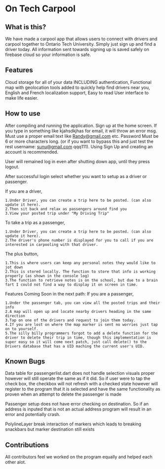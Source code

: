 # On Tech Carpool

## What is this?

We have made a carpool app that allows users to connect with drivers and carpool together to Ontario Tech University. Simply just sign up and find a driver today. All information sent towards signing up is saved safely on firebase cloud so your information is safe.

## Features

Cloud storage for all of your data INCLUDING authentication, Functional map with geolocation tools added to quickly help find drivers near you, English and French localization support, Easy to read User interface to make life easier.

## How to use

After compiling and running the application. Sign up at the home screen. If you type in something like kjahsdkjhas for email, it will throw an error msg. Must use a proper email text like Randy@gmail.com etc. Password Must be 6 or more characters long. (or if you want to bypass this and just test the rest username: sunu@gmail.com qqq111). Using Sign Up and creating an account is recommended. 

User will remained log in even after shutting down app, until they press logout.

After successful login select whether you want to setup as a driver or passenger.

If you are a driver,
```
1.Under Driver, you can create a trip here to be posted. (can also update it here).
2.Then sit back and relax as passengers around find you
3.View your posted trip under "My Driving Trip"
```
To take a trip as a passenger,
```
1.Under Driver, you can create a trip here to be posted. (can also update it here).
2.The driver's phone number is displayed for you to call if you are interested in carpooling with that driver.
```
The plus button,
```
1.This is where users can keep any personal notes they would like to jot down
2.This is stored locally. The function to store that info is working properly (as shown in the console log)
3.The function to retrieve notes is on the school, but due to a brain fart I could not find a way to display it on screen in time.
```
Features Coming Soon in the next path: If you are a passenger,
```
1.Under the passenger tab, you can view all the posted trips and their info
2.A map will open up and locate nearby drivers heading in the same direction
3.Tap on one of the drivers and request to join them today.
4.If you are lost on where the map marker is sent no worries just tap on to yourself.
5.The silly billy programmers forgot to add a delete function for the driver to delete their trip in time, though this implementation is super easy so it will come next patch, just call delete() to the Drivers database that has a UID maching the current user's UID.
```
## Known Bugs

Data table for passengerlist.dart does not handle selection visuals proper however will still operate the same as if it did. So if user were to tap the check box, the checkbox will not refresh with a checked state however will register to the program that it is selected and have the same functionality as proven when an attempt to delete the passenger is made

Passenger setup does not have error checking on destination. So if an address is inputed that is not an actual address program will result in an error and potentially crash.

PolylineLayer break interaction of markers which leads to breaking snackbars but marker destination still exists


## Contributions

All contributors feel we worked on the program equally and helped each other alot.
